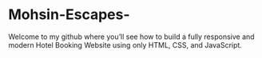# Mohsin-Escapes-
Welcome to my github  where you’ll  see how to build a fully responsive and modern Hotel Booking Website using only HTML, CSS, and JavaScript.
